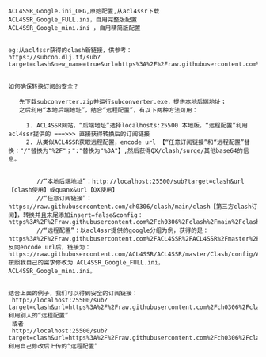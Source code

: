     ACL4SSR_Google.ini_ORG,原始配置,从acl4ssr下载
    ACL4SSR_Google_FULL.ini，自用完整版配置
    ACL4SSR_Google_mini.ini ，自用精简版配置
    
    
    eg:从acl4ssr获得的clash新链接，供参考：
    https://subcon.dlj.tf/sub?target=clash&new_name=true&url=https%3A%2F%2Fraw.githubusercontent.com%2Fch0306%2Fclash%2Fmain%2Fclash&insert=false&config=https%3A%2F%2Fraw.githubusercontent.com%2FACL4SSR%2FACL4SSR%2Fmaster%2FClash%2Fconfig%2FACL4SSR_Online_Full_Google.ini
    
    
    如何确保转换订阅的安全？
    
       先下载subconverter.zip并运行subconverter.exe，提供本地后端地址；
       之后利用“本地后端地址”，结合“远程配置”，有以下两种方法可用：    
    
         1. ACL4SSR网站，“后端地址”选择localhosts:25500 本地版，“远程配置”利用acl4ssr提供的 ===>>> 直接获得转换后的订阅链接
         2. 从类似ACL4SSR获取远程配置，encode url 【“任意订阅链接”和“远程配置”替换："/"替换为"%2F"；":"替换为"%3A"】,然后获得QX/clash/surge/其他base64的信息。
     
         
            //“本地后端地址”：http://localhost:25500/sub?target=clash&url【clash使用】或quanx&url【QX使用】
            //“任意订阅链接”：https://raw.githubusercontent.com/ch0306/clash/main/clash【第三方clash订阅】，转换并且末尾添加insert=false&config：  https%3A%2F%2Fraw.githubusercontent.com%2Fch0306%2Fclash%2Fmain%2Fclash&insert=false&config
            //“远程配置”：以acl4ssr提供的google分组为例，获得的是：https%3A%2F%2Fraw.githubusercontent.com%2FACL4SSR%2FACL4SSR%2Fmaster%2FClash%2Fconfig%2FACL4SSR_Online_Full_Google.ini，反向encode url后，链接为：https://raw.githubusercontent.com/ACL4SSR/ACL4SSR/master/Clash/config/ACL4SSR_Online_Full_Google.ini,按照我自己的需求修改为 ACL4SSR_Google_FULL.ini，
    ACL4SSR_Google_mini.ini。
    
    
    结合上面的例子，我们可以得到安全的订阅链接：
     http://localhost:25500/sub?target=clash&url=https%3A%2F%2Fraw.githubusercontent.com%2Fch0306%2Fclash%2Fmain%2Fclash&insert=false&config=https%3A%2F%2Fraw.githubusercontent.com%2FACL4SSR%2FACL4SSR%2Fmaster%2FClash%2Fconfig%2FACL4SSR_Online_Full_Google.ini   利用别人的“远程配置”
     或者    
     http://localhost:25500/sub?target=clash&url=https%3A%2F%2Fraw.githubusercontent.com%2Fch0306%2Fclash%2Fmain%2Fclash&insert=false&config=https%3A%2F%2Fraw.githubusercontent.com%2Furnuts%2Fhaproxy%2Fmain%2Fnt%2Fsubconverter%2FACL4SSR_Google_mini.ini     利用自己修改后上传的“远程配置”
